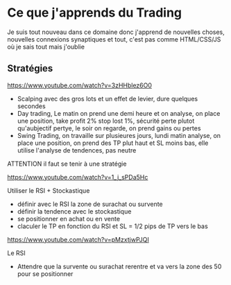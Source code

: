 # Ce que j'apprends du Trading

Je suis tout nouveau dans ce domaine donc j'apprend de nouvelles choses, nouvelles connexions synaptiques et tout, c'est pas comme HTML/CSS/JS où je sais tout mais j'oublie

## Stratégies

https://www.youtube.com/watch?v=3zHHblez6O0

- Scalping avec des gros lots et un effet de levier, dure quelques secondes
- Day trading, Le matin on prend une demi heure et on analyse, on place une position, take profit 2% stop lost 1%, sécurité perte plutot qu'aubjectif pertye, le soir on regarde, on prend gains ou pertes
- Swing Trading, on travaille sur plusieures jours, lundi matin analyse, on place une position, on prend des TP plut haut et SL moins bas, elle utilise l'analyse de tendences, pas neutre

ATTENTION il faut se tenir à une stratégie

https://www.youtube.com/watch?v=1_j_sPDa5Hc

Utiliser le RSI + Stockastique

- définir avec le RSI la zone de surachat ou survente
- définir la tendence avec le stockastique
- se positionner en achat ou en vente
- claculer le TP en fonction du RSI et SL = 1/2 pips de TP vers le bas

https://www.youtube.com/watch?v=pMzxtjwPJQI

Le RSI

- Attendre que la survente ou surachat rerentre et va vers la zone des 50 pour se positionner
